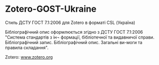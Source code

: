 Zotero-GOST-Ukraine
===================

Стиль ДСТУ ГОСТ 7.1:2006 для Zotero в форматі CSL (Україна)

Бібліографічний опис оформлюється згідно з ДСТУ ГОСТ 7.1:2006 "Система стандартів з ін¬ формації, бібліотечної та видавничої справи. Бібліографічний запис. Бібліографічний опис. Загальні ви-моги та правила складання".

Zotero: www.zotero.org
